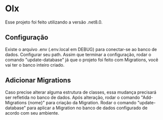 # Olx

Esse projeto foi feito utilizando a versão .net8.0.

## Configuração
Existe o arquivo .env (.env.local em DEBUG) para conectar-se ao banco de dados. 
Configurar seu path.
Assim que terminar a configuração, rodar o comando "update-database" já que o projeto foi feito com Migrations, você vai ter o banco inteiro criado.

## Adicionar Migrations
Caso precise alterar alguma estrutura de classes, essa mudança precisará ser refletida no banco de dados. 
Após alteração, rodar o comando "Add-Migrations {nome}" para criação da Migration.
Rodar o comando "update-database" para aplicar a Migration no banco de dados configurado de acordo com seu ambiente.
